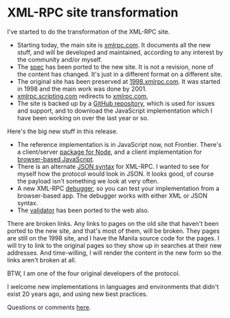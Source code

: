 # XML-RPC site transformation
I've started to do the transformation of the XML-RPC site. 
* Starting today, the main site is <a href="http://xmlrpc.com/">xmlrpc.com</a>. It documents all the new stuff, and will be developed and maintained, according to any interest by the community and/or myself.  
* The <a href="http://xmlrpc.com/spec.md">spec</a> has been ported to the new site. It is not a revision, none of the content has changed. It's just in a different format on a different site. 
* The original site has been preserved at <a href="http://1998.xmlrpc.com/">1998.xmlrpc.com</a>. It was started in 1998 and the main work was done by 2001. 
* <a href="http://xmlrpc.scripting.com/">xmlrpc.scripting.com</a> redirects to <a href="http://xmlrpc.com/">xmlrpc.com</a>, 
* The site is backed up by a <a href="https://github.com/scripting/xml-rpc">GitHub repository</a>, which is used for issues and support, and to download the JavaScript implementation which I have been working on over the last year or so. 

Here's the big new stuff in this release.
* The reference implementation is in JavaScript now, not Frontier.  There's a client/server <a href="https://github.com/scripting/xml-rpc/blob/master/xmlrpc.js">package for Node</a>, and a client implementation for <a href="https://github.com/scripting/xml-rpc/blob/master/client/xmlrpc.js">browser-based JavaScript</a>.
* There is an alternate <a href="http://xmlrpc.com/docs/xml-rpc-in-json.md">JSON syntax</a> for XML-RPC.  I wanted to see for myself how the protocol would look in JSON. It looks good, of course the payload isn't something we look at very often. 
* A new XML-RPC <a href="http://scripting.com/code/xmlrpcdebugger/">debugger</a>, so you can test your implementation from a browser-based app. The debugger works with either XML or JSON syntax. 
* The <a href="http://scripting.com/code/xmlrpcbrowserclient/">validator</a> has been ported to the web also.

There are broken links. Any links to pages on the old site that haven't been ported to the new site, and that's most of them, will be broken. They pages are still on the 1998 site, and I have the Manila source code for the pages. I will try to link to the original pages so they show up in searches at their new addresses. And time-willing, I will render the content in the new form so the links aren't broken at all.

BTW, I am one of the four original developers of the protocol.

I welcome new implementations in languages and environments that didn't exist 20 years ago, and using new best practices. 

Questions or comments <a href="https://github.com/scripting/Scripting-News/issues/142">here</a>. 

